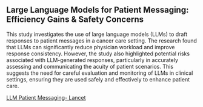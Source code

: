 ## Large Language Models for Patient Messaging: Efficiency Gains & Safety Concerns

This study investigates the use of large language models (LLMs) to draft responses to patient messages in a cancer care setting. The research found that LLMs can significantly reduce physician workload and improve response consistency. However, the study also highlighted potential risks associated with LLM-generated responses, particularly in accurately assessing and communicating the acuity of patient scenarios. This suggests the need for careful evaluation and monitoring of LLMs in clinical settings, ensuring they are used safely and effectively to enhance patient care.

[LLM Patient Messaging- Lancet](https://www.thelancet.com/journals/landig/article/PIIS2589-7500(24)00060-8/fulltext#sec1)
